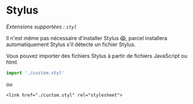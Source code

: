 # Stylus

_Extensions supportées : `styl`_

Il n'est même pas nécessaire d'installer Stylus 😱, parcel installera automatiquement Stylus s’il détecte un fichier Stylus.

Vous pouvez importer des fichiers Stylus à partir de fichiers JavaScript ou html.

```javascript
import './custom.styl'
```

ou

```markup
<link href="./custom.styl" rel="stylesheet">
```

